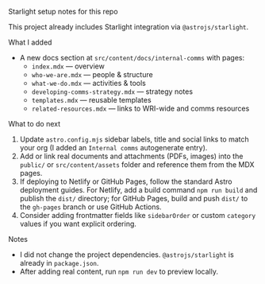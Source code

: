 Starlight setup notes for this repo

This project already includes Starlight integration via `@astrojs/starlight`.

What I added

- A new docs section at `src/content/docs/internal-comms` with pages:
  - `index.mdx` — overview
  - `who-we-are.mdx` — people & structure
  - `what-we-do.mdx` — activities & tools
  - `developing-comms-strategy.mdx` — strategy notes
  - `templates.mdx` — reusable templates
  - `related-resources.mdx` — links to WRI-wide and comms resources

What to do next

1. Update `astro.config.mjs` sidebar labels, title and social links to match your org (I added an `Internal comms` autogenerate entry).
2. Add or link real documents and attachments (PDFs, images) into the `public/` or `src/content/assets` folder and reference them from the MDX pages.
3. If deploying to Netlify or GitHub Pages, follow the standard Astro deployment guides. For Netlify, add a build command `npm run build` and publish the `dist/` directory; for GitHub Pages, build and push `dist/` to the `gh-pages` branch or use GitHub Actions.
4. Consider adding frontmatter fields like `sidebarOrder` or custom `category` values if you want explicit ordering.

Notes

- I did not change the project dependencies. `@astrojs/starlight` is already in `package.json`.
- After adding real content, run `npm run dev` to preview locally.
